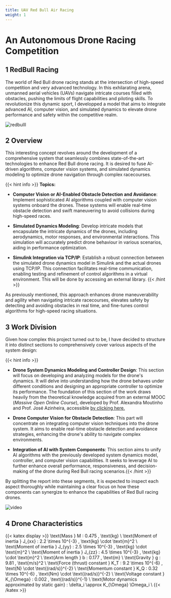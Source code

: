 ```yaml
---
title: UAV Red Bull Air Racing
weight: 1
---
```


# **An Autonomous Drone Racing Competition**

## 1 RedBull Racing 

The world of Red Bull drone racing stands at the intersection of high-speed competition and very advanced technology. In this exhilarating arena, unmanned aerial vehicles (UAVs) navigate intricate courses filled with obstacles, pushing the limits of flight capabilities and piloting skills. To revolutionize this dynamic sport, I developped a model that aims to integrate advanced AI, computer vision, and simulated dynamics to elevate drone performance and safety within the competitive realm.

![redbulll](https://www.dronetrest.com/uploads/db5290/original/2X/f/fbcf6fcd68bc57fac9f38ce5148e43f1cb95b926.png)

## 2 Overview

This interesting concept revolves around the development of a comprehensive system that seamlessly combines state-of-the-art technologies to enhance Red Bull drone racing. It is desired to fuse AI-driven algorithms, computer vision systems, and simulated dynamics modeling to optimize drone navigation through complex racecourses.


{{< hint info >}}
**Topics:**

- **Computer Vision or AI-Enabled Obstacle Detection and Avoidance**: Implement sophisticated AI algorithms coupled with computer vision systems onboard the drones. These systems will enable real-time obstacle detection and swift maneuvering to avoid collisions during high-speed races.

- **Simulated Dynamics Modeling**: Develop intricate models that encapsulate the intricate dynamics of the drones, including aerodynamics, motor responses, and environmental interactions. This simulation will accurately predict drone behaviour in various scenarios, aiding in performance optimization.

- **Simulink Integration via TCP/IP**: Establish a robust connection between the simulated drone dynamics model in Simulink and the actual drones using TCP/IP. This connection facilitates real-time communication, enabling testing and refinement of control algorithms in a virtual environment. This will be done by accessing an external library. {{< /hint >}}

As previously mentioned, this approach enhances drone maneuverability and agility when navigating intricate racecourses, elevates safety by detecting and avoiding obstacles in real time, and fine-tunes control algorithms for high-speed racing situations.

## 3 Work Division

Given how complex this project turned out to be, I have decided to structure it into distinct sections to comprehensively cover various aspects of the system design:

{{< hint info >}}
- **Drone System Dynamics Modeling and Controller Design**: This section will focus on developing and analyzing models for the drone's dynamics. It will delve into understanding how the drone behaves under different conditions and designing an appropriate controller to optimize its performance. The foundation of this section of the work draws heavily from the theoretical knowledge acquired from an external MOOC (*Massive Open Online Course*), developed by Prof. Alexandra Moutinho and Prof. José Azinheira, accessible [by clicking here.](https://courses.elearning.tecnico.ulisboa.pt/courses/course-v1:MOOCs+droneX+2021/about#en%20translation)

- **Drone Computer Vision for Obstacle Detection**: This part will concentrate on integrating computer vision techniques into the drone system. It aims to enable real-time obstacle detection and avoidance strategies, enhancing the drone's ability to navigate complex environments.

- **Integration of AI with System Components**: This section aims to unify AI algorithms with the previously developed system dynamics model, controller, and computer vision capabilities. It seeks to leverage AI to further enhance overall performance, responsiveness, and decision-making of the drone during Red Bull racing scenarios.{{< /hint >}}


By splitting the report into these segments, it is expected to inspect each aspect thoroughly while maintaining a clear focus on how these components can synergize to enhance the capabilities of Red Bull racing drones.


![video](https://s5.gifyu.com/images/SRQm0.gif)

## 4 Drone Characteristics


{{< katex display >}}
\text{Mass } M : 0.475 \, \text{kg} \\
\text{Moment of inertia } J_{xx} : 2.2 \times 10^{-3} \, \text{kg} \cdot \text{m}^2 \\
\text{Moment of inertia } J_{yy} : 2.5 \times 10^{-3} \, \text{kg} \cdot \text{m}^2 \\
\text{Moment of inertia } J_{zz} : 4.5 \times 10^{-3} \, \text{kg} \cdot \text{m}^2 \\
\text{Arm length } b : 0.177 \, \text{m} \\
\text{Gravity } g : 9.81 \, \text{m/s}^2 \\
\text{Force (thrust) constant } K_T : 9.2 \times 10^{-6} \, \text{N} \cdot \text{(rad/s)}^{-2} \\
\text{Momentum constant } K_Q : 0.32 \times 10^{-6} \, \text{Nm} \cdot \text{(rad/s)}^{-2} \\
\text{Voltage constant } K_{\Omega} : 0.002 \, \text{(rad/s)}^{-1} \\
\text{Motor dynamics approximated by static gain} : \delta_i \approx K_{\Omega} \Omega_i \\
{{< /katex >}}


